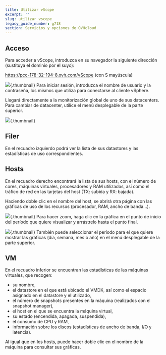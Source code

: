 ```yaml
---
title: Utilizar vScope
excerpt: ''
slug: utilizar_vscope
legacy_guide_number: g718
section: Servicios y opciones de OVHcloud
---
```



## Acceso
Para acceder a vScope, introduzca en su navegador la siguiente dirección (sustituya el dominio por el suyo): 

https://pcc-178-32-194-8.ovh.com/vScope (con S mayúscula)

![](images/img_368.jpg){.thumbnail}
Para iniciar sesión, introduzca el nombre de usuario y la contraseña, los mismos que utiliza para conectarse al cliente vSphere.

Llegará directamente a la monitorización global de uno de sus datacenters. Para cambiar de datacenter, utilice el menú desplegable de la parte superior.

![](images/img_364.jpg){.thumbnail}


## Filer
En el recuadro izquierdo podrá ver la lista de sus datastores y las estadísticas de uso correspondientes.


## Hosts
En el recuadro derecho encontrará la lista de sus hosts, con el número de cores, máquinas virtuales, procesadores y RAM utilizados, así como el tráfico de red en las tarjetas del host (TX: subida y RX: bajada).

Haciendo doble clic en el nombre del host, se abrirá otra página con las gráficas de uso de los recursos (procesador, RAM, ancho de banda...).

![](images/img_366.jpg){.thumbnail}
Para hacer zoom, haga clic en la gráfica en el punto de inicio del período que quiere visualizar y arrástrelo hasta el punto final.

![](images/img_367.jpg){.thumbnail}
También puede seleccionar el período para el que quiere mostrar las gráficas (día, semana, mes o año) en el menú desplegable de la parte superior.


## VM
En el recuadro inferior se encuentran las estadísticas de las máquinas virtuales, que recogen:


- su nombre, 
- el datastore en el que está ubicado el VMDK, así como el espacio asignado en el datastore y el utilizado,
- el número de snapshots presentes en la máquina (realizados con el snapshot manager),
- el host en el que se encuentra la máquina virtual,
- su estado (encendida, apagada, suspendida),
- el consumo de CPU y RAM,
- información sobre los discos (estadísticas de ancho de banda, I/O y latencia).


Al igual que en los hosts, puede hacer doble clic en el nombre de la máquina para consultar sus gráficas.


